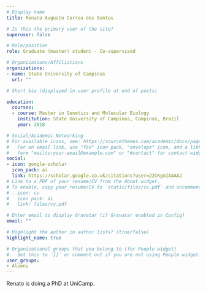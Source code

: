 ```yaml
---
# Display name
title: Renato Augusto Correa dos Santos

# Is this the primary user of the site?
superuser: false

# Role/position
role: Graduate (master) student - Co-supervised

# Organizations/Affiliations
organizations:
- name: State University of Campinas
  url: ""

# Short bio (displayed in user profile at end of posts)

education:
  courses:
  - course: Master in Genetics and Molecular Biology
    institution: State University of Campinas, Campinas, Brazil
    year: 2018

# Social/Academic Networking
# For available icons, see: https://sourcethemes.com/academic/docs/page-builder/#icons
#   For an email link, use "fas" icon pack, "envelope" icon, and a link in the
#   form "mailto:your-email@example.com" or "#contact" for contact widget.
social:
- icon: google-scholar
  icon_pack: ai
  link: https://scholar.google.co.uk/citations?user=22CKgnIAAAAJ
# Link to a PDF of your resume/CV from the About widget.
# To enable, copy your resume/CV to `static/files/cv.pdf` and uncomment the lines below.
# - icon: cv
#   icon_pack: ai
#   link: files/cv.pdf

# Enter email to display Gravatar (if Gravatar enabled in Config)
email: ""

# Highlight the author in author lists? (true/false)
highlight_name: true

# Organizational groups that you belong to (for People widget)
#   Set this to `[]` or comment out if you are not using People widget.
user_groups:
- Alumni
---
```

Renato is doing a PhD at UniCamp.

